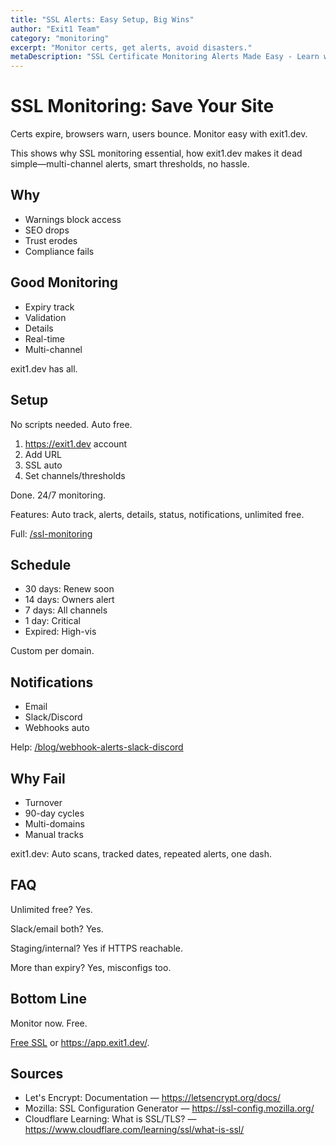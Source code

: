```yaml
---
title: "SSL Alerts: Easy Setup, Big Wins"
author: "Exit1 Team"
category: "monitoring"
excerpt: "Monitor certs, get alerts, avoid disasters."
metaDescription: "SSL Certificate Monitoring Alerts Made Easy - Learn why SSL monitoring matters, how to set up automatic alerts, and avoid certificate expiration disasters with free tools."
---
```


# SSL Monitoring: Save Your Site

Certs expire, browsers warn, users bounce. Monitor easy with exit1.dev.

This shows why SSL monitoring essential, how exit1.dev makes it dead simple—multi-channel alerts, smart thresholds, no hassle.

## Why

- Warnings block access
- SEO drops
- Trust erodes
- Compliance fails

## Good Monitoring

- Expiry track
- Validation
- Details
- Real-time
- Multi-channel

exit1.dev has all.

## Setup

No scripts needed. Auto free.

1. https://exit1.dev account
2. Add URL
3. SSL auto
4. Set channels/thresholds

Done. 24/7 monitoring.

Features: Auto track, alerts, details, status, notifications, unlimited free.

Full: [/ssl-monitoring](/ssl-monitoring)

## Schedule

- 30 days: Renew soon
- 14 days: Owners alert
- 7 days: All channels
- 1 day: Critical
- Expired: High-vis

Custom per domain.

## Notifications

- Email
- Slack/Discord
- Webhooks auto

Help: [/blog/webhook-alerts-slack-discord](/blog/webhook-alerts-slack-discord)

## Why Fail

- Turnover
- 90-day cycles
- Multi-domains
- Manual tracks

exit1.dev: Auto scans, tracked dates, repeated alerts, one dash.

## FAQ

Unlimited free? Yes.

Slack/email both? Yes.

Staging/internal? Yes if HTTPS reachable.

More than expiry? Yes, misconfigs too.

## Bottom Line

Monitor now. Free.

[Free SSL](/ssl-monitoring) or https://app.exit1.dev/.

## Sources

- Let's Encrypt: Documentation — https://letsencrypt.org/docs/
- Mozilla: SSL Configuration Generator — https://ssl-config.mozilla.org/
- Cloudflare Learning: What is SSL/TLS? — https://www.cloudflare.com/learning/ssl/what-is-ssl/
